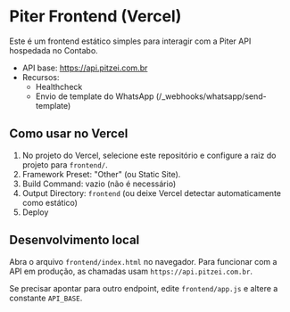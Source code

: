 # Piter Frontend (Vercel)

Este é um frontend estático simples para interagir com a Piter API hospedada no Contabo.

- API base: https://api.pitzei.com.br
- Recursos:
  - Healthcheck
  - Envio de template do WhatsApp (/_webhooks/whatsapp/send-template)

## Como usar no Vercel

1) No projeto do Vercel, selecione este repositório e configure a raiz do projeto para `frontend/`.
2) Framework Preset: "Other" (ou Static Site).
3) Build Command: vazio (não é necessário)
4) Output Directory: `frontend` (ou deixe Vercel detectar automaticamente como estático)
5) Deploy

## Desenvolvimento local

Abra o arquivo `frontend/index.html` no navegador. Para funcionar com a API em produção, as chamadas usam `https://api.pitzei.com.br`.

Se precisar apontar para outro endpoint, edite `frontend/app.js` e altere a constante `API_BASE`.
